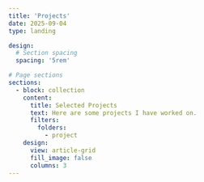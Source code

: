 ```yaml
---
title: 'Projects'
date: 2025-09-04
type: landing

design:
  # Section spacing
  spacing: '5rem'

# Page sections
sections:
  - block: collection
    content:
      title: Selected Projects
      text: Here are some projects I have worked on.
      filters:
        folders:
          - project
    design:
      view: article-grid
      fill_image: false
      columns: 3
---
```

